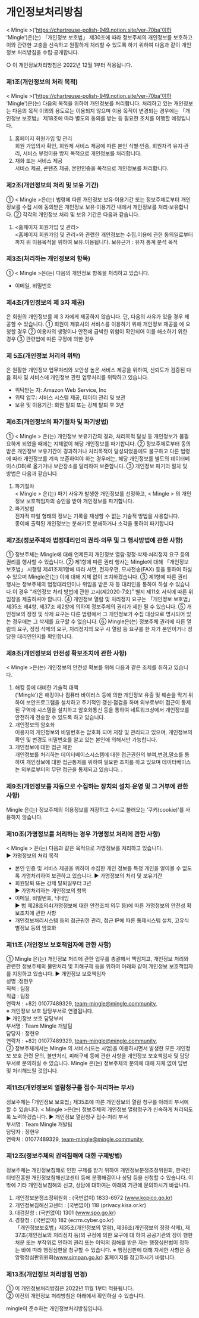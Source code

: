 # 개인정보처리방침					
					
					
< Mingle >('https://chartreuse-polish-949.notion.site/ver-70ba'이하 'Mingle')은(는) 「개인정보 보호법」 제30조에 따라 정보주체의 개인정보를 보호하고 이와 관련한 고충을 신속하고 원활하게 처리할 수 있도록 하기 위하여 다음과 같이 개인정보 처리방침을 수립·공개합니다.
					
○ 이 개인정보처리방침은 2022년 12월 1부터 적용됩니다.		
					
					
### 제1조(개인정보의 처리 목적) 
< Mingle >('https://chartreuse-polish-949.notion.site/ver-70ba'이하 'Mingle')은(는) 다음의 목적을 위하여 개인정보를 처리합니다. 처리하고 있는 개인정보는 다음의 목적 이외의 용도로는 이용되지 않으며 이용 목적이 변경되는 경우에는 「개인정보 보호법」 제18조에 따라 별도의 동의를 받는 등 필요한 조치를 이행할 예정입니다.
1. 홈페이지 회원가입 및 관리				
회원 가입의사 확인, 회원제 서비스 제공에 따른 본인 식별·인증, 회원자격 유지·관리, 서비스 부정이용 방지 목적으로 개인정보를 처리합니다.
2. 재화 또는 서비스 제공					
서비스 제공, 콘텐츠 제공, 본인인증을 목적으로 개인정보를 처리합니다.	

### 제2조(개인정보의 처리 및 보유 기간)				
① < Mingle >은(는) 법령에 따른 개인정보 보유·이용기간 또는 정보주체로부터 개인정보를 수집 시에 동의받은 개인정보 보유·이용기간 내에서 개인정보를 처리·보유합니다.
② 각각의 개인정보 처리 및 보유 기간은 다음과 같습니다.		
1.	<홈페이지 회원가입 및 관리>					
<홈페이지 회원가입 및 관리>와 관련한 개인정보는 수집.이용에 관한 동의일로부터까지 위 이용목적을 위하여 보유.이용됩니다.
보유근거 : 유저 통계 분석 목적				
					
					
### 제3조(처리하는 개인정보의 항목) 				
①	 < Mingle >은(는) 다음의 개인정보 항목을 처리하고 있습니다.		
-	이메일, 비밀번호				
					
### 제4조(개인정보의 제 3자 제공)
<Mingle>은 회원의 개인정보를 제 3 자에게 제공하지 않습니다. 단, 다음의 사유가 있을 경우 제공할 수 있습니다. 
① 회원이 제휴사의 서비스를 이용하기 위해 개인정보 제공을 <Mingle>에 요청할 경우
②  이용자의 생명이나 안전에 급박한 위험이 확인되어 이를 해소하기 위한 경우
③  관련법에 따른 규정에 의한 경우

### 제 5조(개인정보 처리의 위탁)
 <Mingle>은 원활한 개인정보 업무처리와 보안성 높은 서비스 제공을 위하여, 신뢰도가 검증된 다음 회사 및 서비스에 개인정보 관련 업무처리를 위탁하고 있습니다.
-	위탁받는 자: Amazon Web Service, Inc
-	위탁 업무: 서비스 시스템 제공, 데이터 관리 및 보관
-	보유 및 이용기간: 회원 탈퇴 또는 강제 탈퇴 후 3년

### 제6조(개인정보의 파기절차 및 파기방법)				
① < Mingle > 은(는) 개인정보 보유기간의 경과, 처리목적 달성 등 개인정보가 불필요하게 되었을 때에는 지체없이 해당 개인정보를 파기합니다.
② 정보주체로부터 동의받은 개인정보 보유기간이 경과하거나 처리목적이 달성되었음에도 불구하고 다른 법령에 따라 개인정보를 계속 보존하여야 하는 경우에는, 해당 개인정보를 별도의 데이터베이스(DB)로 옮기거나 보관장소를 달리하여 보존합니다.
③ 개인정보 파기의 절차 및 방법은 다음과 같습니다.			
1. 파기절차					
< Mingle > 은(는) 파기 사유가 발생한 개인정보를 선정하고, < Mingle > 의 개인정보 보호책임자의 승인을 받아 개인정보를 파기합니다.
2. 파기방법					
전자적 파일 형태의 정보는 기록을 재생할 수 없는 기술적 방법을 사용합니다.	
종이에 출력된 개인정보는 분쇄기로 분쇄하거나 소각을 통하여 파기합니다	

### 제7조(정보주체와 법정대리인의 권리·의무 및 그 행사방법에 관한 사항)		
① 정보주체는 Mingle에 대해 언제든지 개인정보 열람·정정·삭제·처리정지 요구 등의 권리를 행사할 수 있습니다.
② 제1항에 따른 권리 행사는 Mingle에 대해 「개인정보 보호법」 시행령 제41조제1항에 따라 서면, 전자우편, 모사전송(FAX) 등을 통하여 하실 수 있으며 Mingle은(는) 이에 대해 지체 없이 조치하겠습니다.
③ 제1항에 따른 권리 행사는 정보주체의 법정대리인이나 위임을 받은 자 등 대리인을 통하여 하실 수 있습니다.이 경우 “개인정보 처리 방법에 관한 고시(제2020-7호)” 별지 제11호 서식에 따른 위임장을 제출하셔야 합니다.
④ 개인정보 열람 및 처리정지 요구는 「개인정보 보호법」 제35조 제4항, 제37조 제2항에 의하여 정보주체의 권리가 제한 될 수 있습니다.
⑤ 개인정보의 정정 및 삭제 요구는 다른 법령에서 그 개인정보가 수집 대상으로 명시되어 있는 경우에는 그 삭제를 요구할 수 없습니다.
⑥ Mingle은(는) 정보주체 권리에 따른 열람의 요구, 정정·삭제의 요구, 처리정지의 요구 시 열람 등 요구를 한 자가 본인이거나 정당한 대리인인지를 확인합니다.

### 제8조(개인정보의 안전성 확보조치에 관한 사항)			
< Mingle >은(는) 개인정보의 안전성 확보를 위해 다음과 같은 조치를 취하고 있습니다.	
1. 해킹 등에 대비한 기술적 대책				
<Mingle>('Mingle')은 해킹이나 컴퓨터 바이러스 등에 의한 개인정보 유출 및 훼손을 막기 위하여 보안프로그램을 설치하고 주기적인 갱신·점검을 하며 외부로부터 접근이 통제된 구역에 시스템을 설치하고 암호화통신 등을 통하여 네트워크상에서 개인정보를 안전하게 전송할 수 있도록 하고 있습니다.
2. 개인정보의 암호화					
이용자의 개인정보와 비밀번호는 암호화 되어 저장 및 관리되고 있으며, 개인정보의 확인 및 변경도 비밀번호를 알고 있는 본인에 의해서만 가능합니다.
3. 개인정보에 대한 접근 제한				
개인정보를 처리하는 데이터베이스시스템에 대한 접근권한의 부여,변경,말소를 통하여 개인정보에 대한 접근통제를 위하여 필요한 조치를 하고 있으며 데이터베이스는  외부로부터의 무단 접근을 통제되고 있습니다. .

### 제9조(개인정보를 자동으로 수집하는 장치의 설치·운영 및 그 거부에 관한 사항)	
Mingle 은(는) 정보주체의 이용정보를 저장하고 수시로 불러오는 ‘쿠키(cookie)’를 사용하지 않습니다.

### 제10조(가명정보를 처리하는 경우 가명정보 처리에 관한 사항)		
< Mingle > 은(는) 다음과 같은 목적으로 가명정보를 처리하고 있습니다.		
▶ 가명정보의 처리 목적					
- 본인 인증 및 서비스 제공을 위하여 수집한 개인 정보를 특정 개인을 알아볼 수 없도록 가명처리하여 보관하고 있습니다.
▶ 가명정보의 처리 및 보유기간				
- 회원탈퇴 또는 강제 탈퇴일부터 3년				
▶ 가명처리하는 개인정보의 항목				
- 이메일, 비밀번호, 닉네임				
▶ 법 제28조의4(가명정보에 대한 안전조치 의무 등)에 따른 가명정보의 안전성 확보조치에 관한 사항
- 개인정보처리시스템 등의 접근권한 관리, 접근 IP에 따른 통제시스템 설치, 고유식별정보 등의
암호화					

### 제11조 (개인정보 보호책임자에 관한 사항) 			
① Mingle 은(는) 개인정보 처리에 관한 업무를 총괄해서 책임지고, 개인정보 처리와 관련한 정보주체의 불만처리 및 피해구제 등을 위하여 아래와 같이 개인정보 보호책임자를 지정하고 있습니다.
▶ 개인정보 보호책임자					
성명 :정현우					
직책 : 팀장					
직급 : 팀장					
연락처 : +82) 01077489329, team-mingle@mingle.community,			
※ 개인정보 보호 담당부서로 연결됩니다.			
▶ 개인정보 보호 담당부서				
부서명 : Team Mingle 개발팀					
담당자 : 정현우					
연락처 : +82) 01077489329, team-mingle@mingle.community,		
② 정보주체께서는 Mingle 의 서비스(또는 사업)을 이용하시면서 발생한 모든 개인정보 보호 관련 문의, 불만처리, 피해구제 등에 관한 사항을 개인정보 보호책임자 및 담당부서로 문의하실 수 있습니다. Mingle 은(는) 정보주체의 문의에 대해 지체 없이 답변 및 처리해드릴 것입니다.

### 제11조(개인정보의 열람청구를 접수·처리하는 부서)			
정보주체는 ｢개인정보 보호법｣ 제35조에 따른 개인정보의 열람 청구를 아래의 부서에 할 수 있습니다.
< Mingle >은(는) 정보주체의 개인정보 열람청구가 신속하게 처리되도록 노력하겠습니다. 
▶ 개인정보 열람청구 접수·처리 부서				
부서명 : Team Mingle 개발팀					
담당자 : 정현우					
연락처 : 01077489329, team-mingle@mingle.community,		

### 제12조(정보주체의 권익침해에 대한 구제방법)			
정보주체는 개인정보침해로 인한 구제를 받기 위하여 개인정보분쟁조정위원회, 한국인터넷진흥원 개인정보침해신고센터 등에 분쟁해결이나 상담 등을 신청할 수 있습니다. 이 밖에 기타 개인정보침해의 신고, 상담에 대하여는 아래의 기관에 문의하시기 바랍니다.
1. 개인정보분쟁조정위원회 : (국번없이) 1833-6972 (www.kopico.go.kr)		
2. 개인정보침해신고센터 : (국번없이) 118 (privacy.kisa.or.kr)		
3. 대검찰청 : (국번없이) 1301 (www.spo.go.kr)			
4. 경찰청 : (국번없이) 182 (ecrm.cyber.go.kr)			
「개인정보보호법」제35조(개인정보의 열람), 제36조(개인정보의 정정·삭제), 제37조(개인정보의 처리정지 등)의 규정에 의한 요구에 대 하여 공공기관의 장이 행한 처분 또는 부작위로 인하여 권리 또는 이익의 침해를 받은 자는 행정심판법이 정하는 바에 따라 행정심판을 청구할 수 있습니다.
※ 행정심판에 대해 자세한 사항은 중앙행정심판위원회(www.simpan.go.kr) 홈페이지를 참고하시기 바랍니다.

### 제13조(개인정보 처리방침 변경)				
① 이 개인정보처리방침은 2022년 11월 1부터 적용됩니다.		
② 이전의 개인정보 처리방침은 아래에서 확인하실 수 있습니다.		


mingle이 준수하는 개인정보처리방침입니다. 
